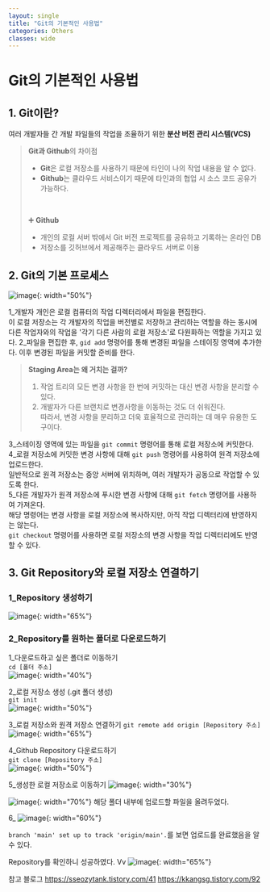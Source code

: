 ```yaml
---
layout: single
title: "Git의 기본적인 사용법"
categories: Others
classes: wide
---
```


# Git의 기본적인 사용법

## 1. Git이란?

여러 개발자들 간 개발 파일들의 작업을 조율하기 위한 **분산 버전 관리 시스템(VCS)** <br>

> **Git과 Github**의 차이점
>  - **Git**은 로컬 저장소를 사용하기 때문에 타인이 나의 작업 내용을 알 수 없다.
>  - **Github**는 클라우드 서비스이기 때문에 타인과의 협업 시 소스 코드 공유가 가능하다.
>  <br>
>  
> ➕ **Github**
>  - 개인의 로컬 서버 밖에서 Git 버전 프로젝트를 공유하고 기록하는 온라인 DB
>  - 저장소를 깃허브에서 제공해주는 클라우드 서버로 이용

## 2. Git의 기본 프로세스

![image](https://github.com/Y0-0N63/STUDY-4242-Ver.2/assets/144354615/7668a172-3a27-4c18-b3a1-58dbadebca9c){: width="50%"}

1_개발자 개인은 로컬 컴퓨터의 작업 디렉터리에서 파일을 편집한다. <br>
이 로컬 저장소는 각 개발자의 작업을 버전별로 저장하고 관리하는 역할을 하는 동시에 다른 작업자와의 작업을 '각기 다른 사람의 로컬 저장소'로 다원화하는 역할을 가지고 있다.
2_파일을 편집한 후, `gid add` 명령어를 통해 변경된 파일을 스테이징 영역에 추가한다. 이후 변경된 파일을 커밋할 준비를 한다.<br>

> **Staging Area는 왜 거치는 걸까?**
>  1) 작업 트리의 모든 변경 사항을 한 번에 커밋하는 대신 변경 사항을 분리할 수 있다.
>  2) 개발자가 다른 브랜치로 변경사항을 이동하는 것도 더 쉬워진다. <br>
>  따라서, 변경 사항을 분리하고 더욱 효율적으로 관리하는 데 매우 유용한 도구이다.

3_스테이징 영역에 있는 파일을 `git commit` 명령어를 통해 로컬 저장소에 커밋한다.<br>
4_로컬 저장소에 커밋한 변경 사항에 대해 `git push` 명령어를 사용하여 원격 저장소에 업로드한다. <br>
일반적으로 원격 저장소는 중앙 서버에 위치하며, 여러 개발자가 공동으로 작업할 수 있도록 한다.<br>
5_다른 개발자가 원격 저장소에 푸시한 변경 사항에 대해 `git fetch` 명령어를 사용하여 가져온다.<br>
해당 명령어는 변경 사항을 로컬 저장소에 복사하지만, 아직 작업 디렉터리에 반영하지는 않는다. <br>
`git checkout` 명령어를 사용하면 로컬 저장소의 변경 사항을 작업 디렉터리에도 반영할 수 있다.<br>
  
## 3. Git Repository와 로컬 저장소 연결하기

### 1_Repository 생성하기

![image](https://github.com/Y0-0N63/STUDY-4242-Ver.2/assets/144354615/4f25520a-f094-4306-8f7f-d0735983d17d){: width="65%"}

### 2_Repository를 원하는 폴더로 다운로드하기

1_다운로드하고 싶은 폴더로 이동하기 <br>
`cd [폴더 주소]` <br>
![image](https://github.com/Y0-0N63/STUDY-4242-Ver.2/assets/144354615/60467605-974e-43f9-8078-050df389f530){: width="40%"}

2_로컬 저장소 생성 (.git 폴더 생성) <br>
`git init` <br>
![image](https://github.com/Y0-0N63/STUDY-4242-Ver.2/assets/144354615/adfd8d4f-246f-4f0b-a3d9-03023be2ef56){: width="50%"}

3_로컬 저장소와 원격 저장소 연결하기
`git remote add origin [Repository 주소]`
![image](https://github.com/Y0-0N63/STUDY-4242-Ver.2/assets/144354615/9618fd71-436f-4607-a03c-15399899d2ef){: width="65%"}

4_Github Repository 다운로드하기 <br>
`git clone [Repository 주소]` <br>
![image](https://github.com/Y0-0N63/STUDY-4242-Ver.2/assets/144354615/b56781bf-73e5-467b-aab0-5359437bc96c){: width="50%"}

5_생성한 로컬 저장소로 이동하기
![image](https://github.com/Y0-0N63/STUDY-4242-Ver.2/assets/144354615/e649df83-08c2-476a-80b7-17fa19e349d5){: width="30%"}

![image](https://github.com/Y0-0N63/STUDY-4242-Ver.2/assets/144354615/d28811c8-843e-4e0f-89cd-120a5901d463){: width="70%"}
해당 폴더 내부에 업로드할 파일을 올려두었다.

6_
![image](https://github.com/Y0-0N63/STUDY-4242-Ver.2/assets/144354615/ae117abd-d2b5-4b4a-9d37-e804a141ae96){: width="60%"}

`branch 'main' set up to track 'origin/main'.`를 보면 업로드를 완료했음을 알 수 있다.

Repository를 확인하니 성공하였다. Vv
![image](https://github.com/Y0-0N63/STUDY-4242-Ver.2/assets/144354615/3d36ebdd-12fc-45f9-a7b7-630611355f61){: width="65%"}

참고 블로그
https://sseozytank.tistory.com/41
https://kkangsg.tistory.com/92
